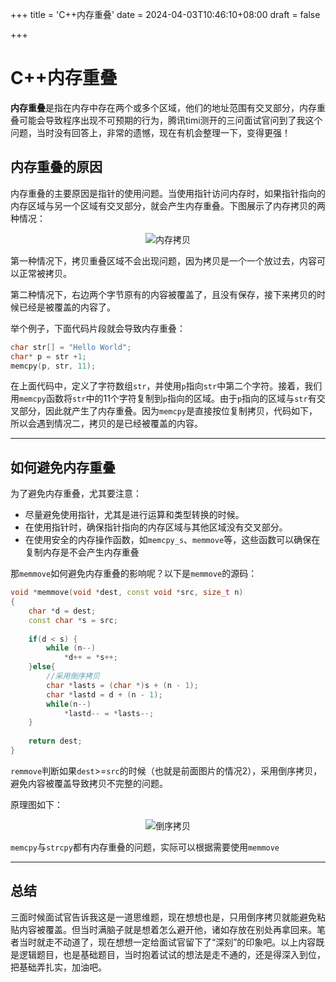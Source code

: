 +++
title = 'C++内存重叠'
date = 2024-04-03T10:46:10+08:00
draft = false

+++

# C++内存重叠

**内存重叠**是指在内存中存在两个或多个区域，他们的地址范围有交叉部分，内存重叠可能会导致程序出现不可预期的行为，腾讯timi测开的三问面试官问到了我这个问题，当时没有回答上，非常的遗憾，现在有机会整理一下，变得更强！

## 内存重叠的原因

内存重叠的主要原因是指针的使用问题。当使用指针访问内存时，如果指针指向的内存区域与另一个区域有交叉部分，就会产生内存重叠。下图展示了内存拷贝的两种情况：

<div style="text-align: center;">
    <img src="/img/memory_1.png" alt="内存拷贝" style="max-width: 75%; height: auto;">
</div>

第一种情况下，拷贝重叠区域不会出现问题，因为拷贝是一个一个放过去，内容可以正常被拷贝。

第二种情况下，右边两个字节原有的内容被覆盖了，且没有保存，接下来拷贝的时候已经是被覆盖的内容了。

举个例子，下面代码片段就会导致内存重叠：

```c++
char str[] = "Hello World";
char* p = str +1;
memcpy(p, str, 11);
```

在上面代码中，定义了字符数组`str`，并使用`p`指向`str`中第二个字符。接着，我们用`memcpy`函数将`str`中的11个字符复制到`p`指向的区域。由于`p`指向的区域与`str`有交叉部分，因此就产生了内存重叠。因为`memcpy`是直接按位复制拷贝，代码如下，所以会遇到情况二，拷贝的是已经被覆盖的内容。

---

## 如何避免内存重叠

为了避免内存重叠，尤其要注意：

+ 尽量避免使用指针，尤其是进行运算和类型转换的时候。
+ 在使用指针时，确保指针指向的内存区域与其他区域没有交叉部分。
+ 在使用安全的内存操作函数，如`memcpy_s`、`memmove`等，这些函数可以确保在复制内存是不会产生内存重叠

那`memmove`如何避免内存重叠的影响呢？以下是`memmove`的源码：

```c++
void *memmove(void *dest, const void *src, size_t n)
{
    char *d = dest;
    const char *s = src;
    
    if(d < s) {
        while (n--)
            *d++ = *s++;
    }else{
        //采用倒序拷贝
        char *lasts = (char *)s + (n - 1);
        char *lastd = d + (n - 1);
        while(n--)
            *lastd-- = *lasts--;
    }
    
    return dest;
}
```

`remmove`判断如果`dest`>=`src`的时候（也就是前面图片的情况2），采用倒序拷贝，避免内容被覆盖导致拷贝不完整的问题。

原理图如下：

<div style="text-align: center;">
    <img src="/img/memory_2.png" alt="倒序拷贝" style="max-width: 75%; height: auto;">
</div>

`memcpy`与`strcpy`都有内存重叠的问题，实际可以根据需要使用`memmove`

---

## 总结

三面时候面试官告诉我这是一道思维题，现在想想也是，只用倒序拷贝就能避免粘贴内容被覆盖。但当时满脑子就是想着怎么避开他，诸如存放在别处再拿回来。笔者当时就走不动道了，现在想想一定给面试官留下了“深刻”的印象吧。以上内容既是逻辑题目，也是基础题目，当时抱着试试的想法是走不通的，还是得深入到位，把基础弄扎实，加油吧。
